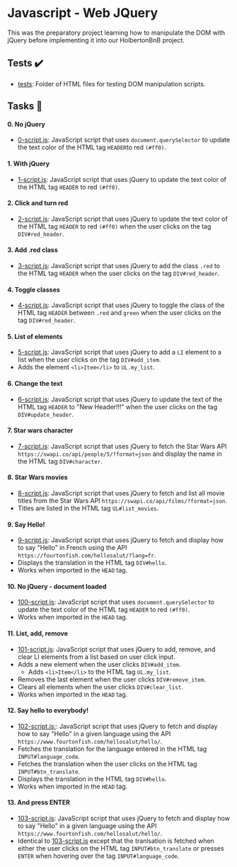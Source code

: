 # Javascript - Web JQuery

This was the preparatory project learning how to manipulate the DOM with jQuery before implementing it into our HolbertonBnB project.

## Tests ✔️
- [tests](tests): Folder of HTML files for testing DOM manipulation scripts.

## Tasks 📃

#### 0. No jQuery
 - [0-script.js](0-script.js): JavaScript script that uses `document.querySelector` to update the text color of the HTML tag `HEADER`to red `(#ff0)`.

#### 1. With jQuery
 - [1-script.js](1-script.js): JavaScript script that uses jQuery to update the text color of the HTML tag `HEADER` to red `(#ff0)`.

#### 2. Click and turn red
 - [2-script.js](2-script.js:): JavaScript script that uses jQuery to update the text color of the HTML tag `HEADER` to red `(#ff0)` when the user clicks on the tag `DIV#red_header`.

#### 3. Add .red class
 - [3-script.js](3-script.js): JavaScript script that uses jQuery to add the class `.red` to the HTML tag `HEADER` when the user clicks on the tag `DIV#red_header`.

#### 4. Toggle classes
 - [4-script.js](4-script.js): JavaScript script that uses jQuery to toggle the class of the HTML tag `HEADER` between `.red` and `green` when the user clicks on the tag `DIV#red_header`.

#### 5. List of elements
 - [5-script.js](5-script.js): JavaScript script that uses jQuery to add a `LI` element to a list when the user clicks on the tag `DIV#add_item`.
 - Adds the element `<li>Item</li>`  to `UL.my_list`.

#### 6. Change the text
 - [6-script.js](6-script.js): JavaScript script that uses jQuery to update the text of the HTML tag `HEADER` to "New Header!!!" when the user clicks on the tag `DIV#update_header`.

#### 7. Star wars character
 - [7-script.js](7-script.js): JavaScript script that uses jQuery to fetch the Star Wars API `https://swapi.co/api/people/5/?format=json` and display the name in the HTML tag `DIV#character`.

#### 8. Star Wars movies
 - [8-script.js](8-script.js): JavaScript script that uses jQuery to fetch and list all movie titles from the Star Wars API `https://swapi.co/api/films/?format=json`.
 - Titles are listed in the HTML tag `UL#list_movies`.

#### 9. Say Hello!
 - [9-script.js](9-script.js): JavaScript script that uses jQuery to fetch and display how to say "Hello" in French using the API `https://fourtonfish.com/hellosalut/?lang=fr`.
 - Displays the translation in the HTML tag `DIV#hello`.
 - Works when imported in the `HEAD` tag.

#### 10. No jQuery - document loaded
 - [100-script.js](100-script.js): JavaScript script that uses `document.querySelector` to update the text color of the HTML tag `HEADER` to red `(#ff0)`.
 - Works when imported in the `HEAD` tag.

#### 11. List, add, remove
 - [101-script.js](101-script.js): JavaScript script that uses jQuery to add, remove, and clear LI elements from a list based on user click input.
 - Adds a new element when the user clicks `DIV#add_item`.
     - Adds `<li>Item</li>` to the HTML tag `UL.my_list`.
 - Removes the last element when the user clicks `DIV#remove_item`.
 - Clears all elements when the user clicks `DIV#clear_list`.
 - Works when imported in the `HEAD` tag.

#### 12. Say hello to everybody!
 - [102-script.js:](102-script.js:): JavaScript script that uses jQuery to fetch and display how to say "Hello" in a given language using the API `https://www.fourtonfish.com/hellosalut/hello/`.
 - Fetches the translation for the language entered in the HTML tag `INPUT#language_code`.
 - Fetches the translation when the user clicks on the HTML tag `INPUT#btn_translate`.
 - Displays the translation in the HTML tag `DIV#hello`.
 - Works when imported in the `HEAD` tag.

#### 13. And press ENTER
 - [103-script.js](103-script.js): JavaScript script that uses jQuery to fetch and display how to say "Hello" in a given language using the API `https://www.fourtonfish.com/hellosalut/hello/`.
 - Identical to [103-script.js](103-script.js) except that the tranlsation is fetched when either the user clicks on the HTML tag `INPUT#btn_translate` or presses `ENTER` when hovering over the tag `INPUT#language_code`.

